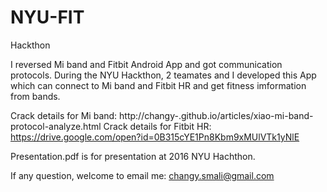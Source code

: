 # NYU-FIT
Hackthon

I reversed Mi band and Fitbit Android App and got communication protocols.
During the NYU Hackthon, 2 teamates and I developed this App which can connect to Mi band and Fitbit HR and get fitness imformation from bands.

Crack details for Mi band: http://changy-.github.io/articles/xiao-mi-band-protocol-analyze.html
Crack details for Fitbit HR: https://drive.google.com/open?id=0B315cYE1Pn8Kbm9xMUlVTk1yNlE

Presentation.pdf is for presentation at 2016 NYU Hachthon.

If any question, welcome to email me: changy.smali@gmail.com
